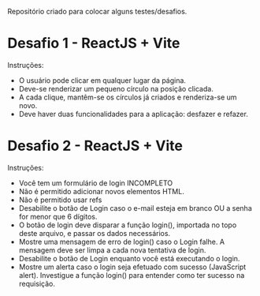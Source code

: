 Repositório criado para colocar alguns testes/desafios.

# Desafio 1 - ReactJS + Vite

 Instruções:
 - O usuário pode clicar em qualquer lugar da página.
 - Deve-se renderizar um pequeno círculo na posição clicada.
 - A cada clique, mantêm-se os círculos já criados e renderiza-se um novo.
 - Deve haver duas funcionalidades para a aplicação: desfazer e refazer.

# Desafio 2 - ReactJS + Vite

 Instruções:
 - Você tem um formulário de login INCOMPLETO
 - Não é permitido adicionar novos elementos HTML.
 - Não é permitido usar refs
 - Desabilite o botão de Login caso o e-mail esteja em branco OU a senha for menor que 6 dígitos.
 - O botão de login deve disparar a função login(), importada no topo deste arquivo, e passar os dados necessários.
 - Mostre uma mensagem de erro de login() caso o Login falhe. A mensagem deve ser limpa a cada nova tentativa de login.
 - Desabilite o botão de Login enquanto você está executando o login.
 - Mostre um alerta caso o login seja efetuado com sucesso (JavaScript alert). Investigue a função login() para entender como ter sucesso na requisição.
